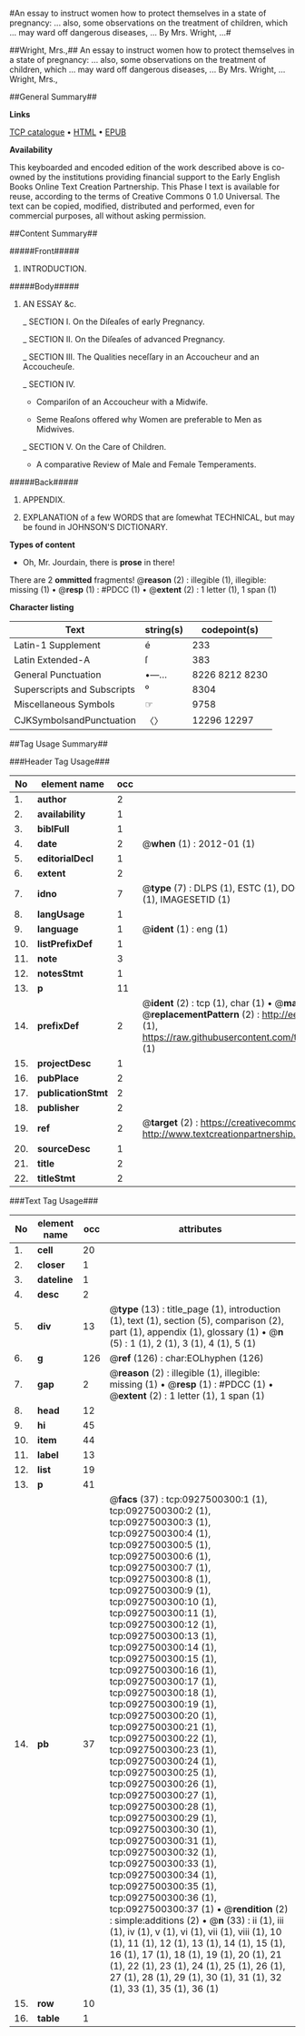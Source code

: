 #An essay to instruct women how to protect themselves in a state of pregnancy: ... also, some observations on the treatment of children, which ... may ward off dangerous diseases, ... By Mrs. Wright, ...#

##Wright, Mrs.,##
An essay to instruct women how to protect themselves in a state of pregnancy: ... also, some observations on the treatment of children, which ... may ward off dangerous diseases, ... By Mrs. Wright, ...
Wright, Mrs.,

##General Summary##

**Links**

[TCP catalogue](http://www.ota.ox.ac.uk/tcp/)  • 
[HTML](http://tei.it.ox.ac.uk/tcp/Texts-HTML/free/004/004823293.html)  • 
[EPUB](http://tei.it.ox.ac.uk/tcp/Texts-EPUB/free/004/004823293.epub)

**Availability**

This keyboarded and encoded edition of the
	       work described above is co-owned by the institutions
	       providing financial support to the Early English Books
	       Online Text Creation Partnership. This Phase I text is
	       available for reuse, according to the terms of Creative
	       Commons 0 1.0 Universal. The text can be copied,
	       modified, distributed and performed, even for
	       commercial purposes, all without asking permission.


##Content Summary##

#####Front#####

1. INTRODUCTION.

#####Body#####

1. AN ESSAY &c.

    _ SECTION I. On the Diſeaſes of early Pregnancy.

    _ SECTION II. On the Diſeaſes of advanced Pregnancy.

    _ SECTION III. The Qualities neceſſary in an Accoucheur and an Accoucheuſe.

    _ SECTION IV.

      * Compariſon of an Accoucheur with a Midwife.

      * Seme Reaſons offered why Women are preferable to Men as Midwives.

    _ SECTION V. On the Care of Children.

      * A comparative Review of Male and Female Temperaments.

#####Back#####

1. APPENDIX.

1. EXPLANATION of a few WORDS that are ſomewhat TECHNICAL, but may be found in JOHNSON'S DICTIONARY.

**Types of content**

  * Oh, Mr. Jourdain, there is **prose** in there!

There are 2 **ommitted** fragments! 
 @__reason__ (2) : illegible (1), illegible: missing (1)  •  @__resp__ (1) : #PDCC (1)  •  @__extent__ (2) : 1 letter (1), 1 span (1)

**Character listing**


|Text|string(s)|codepoint(s)|
|---|---|---|
|Latin-1 Supplement|é|233|
|Latin Extended-A|ſ|383|
|General Punctuation|•—…|8226 8212 8230|
|Superscripts             and Subscripts|⁰|8304|
|Miscellaneous Symbols|☞|9758|
|CJKSymbolsandPunctuation|〈〉|12296 12297|

##Tag Usage Summary##

###Header Tag Usage###

|No|element name|occ|attributes|
|---|---|---|---|
|1.|__author__|2||
|2.|__availability__|1||
|3.|__biblFull__|1||
|4.|__date__|2| @__when__ (1) : 2012-01 (1)|
|5.|__editorialDecl__|1||
|6.|__extent__|2||
|7.|__idno__|7| @__type__ (7) : DLPS (1), ESTC (1), DOCNO (1), TCP (1), GALEDOCNO (1), CONTENTSET (1), IMAGESETID (1)|
|8.|__langUsage__|1||
|9.|__language__|1| @__ident__ (1) : eng (1)|
|10.|__listPrefixDef__|1||
|11.|__note__|3||
|12.|__notesStmt__|1||
|13.|__p__|11||
|14.|__prefixDef__|2| @__ident__ (2) : tcp (1), char (1)  •  @__matchPattern__ (2) : ([0-9\-]+):([0-9IVX]+) (1), (.+) (1)  •  @__replacementPattern__ (2) : http://eebo.chadwyck.com/downloadtiff?vid=$1&page=$2 (1), https://raw.githubusercontent.com/textcreationpartnership/Texts/master/tcpchars.xml#$1 (1)|
|15.|__projectDesc__|1||
|16.|__pubPlace__|2||
|17.|__publicationStmt__|2||
|18.|__publisher__|2||
|19.|__ref__|2| @__target__ (2) : https://creativecommons.org/publicdomain/zero/1.0/ (1), http://www.textcreationpartnership.org/docs/. (1)|
|20.|__sourceDesc__|1||
|21.|__title__|2||
|22.|__titleStmt__|2||


###Text Tag Usage###

|No|element name|occ|attributes|
|---|---|---|---|
|1.|__cell__|20||
|2.|__closer__|1||
|3.|__dateline__|1||
|4.|__desc__|2||
|5.|__div__|13| @__type__ (13) : title_page (1), introduction (1), text (1), section (5), comparison (2), part (1), appendix (1), glossary (1)  •  @__n__ (5) : 1 (1), 2 (1), 3 (1), 4 (1), 5 (1)|
|6.|__g__|126| @__ref__ (126) : char:EOLhyphen (126)|
|7.|__gap__|2| @__reason__ (2) : illegible (1), illegible: missing (1)  •  @__resp__ (1) : #PDCC (1)  •  @__extent__ (2) : 1 letter (1), 1 span (1)|
|8.|__head__|12||
|9.|__hi__|45||
|10.|__item__|44||
|11.|__label__|13||
|12.|__list__|19||
|13.|__p__|41||
|14.|__pb__|37| @__facs__ (37) : tcp:0927500300:1 (1), tcp:0927500300:2 (1), tcp:0927500300:3 (1), tcp:0927500300:4 (1), tcp:0927500300:5 (1), tcp:0927500300:6 (1), tcp:0927500300:7 (1), tcp:0927500300:8 (1), tcp:0927500300:9 (1), tcp:0927500300:10 (1), tcp:0927500300:11 (1), tcp:0927500300:12 (1), tcp:0927500300:13 (1), tcp:0927500300:14 (1), tcp:0927500300:15 (1), tcp:0927500300:16 (1), tcp:0927500300:17 (1), tcp:0927500300:18 (1), tcp:0927500300:19 (1), tcp:0927500300:20 (1), tcp:0927500300:21 (1), tcp:0927500300:22 (1), tcp:0927500300:23 (1), tcp:0927500300:24 (1), tcp:0927500300:25 (1), tcp:0927500300:26 (1), tcp:0927500300:27 (1), tcp:0927500300:28 (1), tcp:0927500300:29 (1), tcp:0927500300:30 (1), tcp:0927500300:31 (1), tcp:0927500300:32 (1), tcp:0927500300:33 (1), tcp:0927500300:34 (1), tcp:0927500300:35 (1), tcp:0927500300:36 (1), tcp:0927500300:37 (1)  •  @__rendition__ (2) : simple:additions (2)  •  @__n__ (33) : ii (1), iii (1), iv (1), v (1), vi (1), vii (1), viii (1), 10 (1), 11 (1), 12 (1), 13 (1), 14 (1), 15 (1), 16 (1), 17 (1), 18 (1), 19 (1), 20 (1), 21 (1), 22 (1), 23 (1), 24 (1), 25 (1), 26 (1), 27 (1), 28 (1), 29 (1), 30 (1), 31 (1), 32 (1), 33 (1), 35 (1), 36 (1)|
|15.|__row__|10||
|16.|__table__|1||
